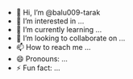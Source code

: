 - 👋 Hi, I’m @balu009-tarak
- 👀 I’m interested in ...
- 🌱 I’m currently learning ...
- 💞️ I’m looking to collaborate on ...
- 📫 How to reach me ...
- 😄 Pronouns: ...
- ⚡ Fun fact: ...

<!---
balu009-tarak/balu009-tarak is a ✨ special ✨ repository because its `README.md` (this file) appears on your GitHub profile.
You can click the Preview link to take a look at your changes.
--->
